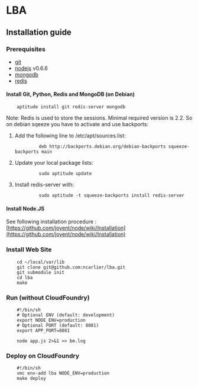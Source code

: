 # LBA

## Installation guide
### Prerequisites

* [git](http://git-scm.com/)
* [nodejs](http://nodejs.org/) v0.6.6
* [mongodb](http://www.mongodb.org/)
* [redis](http://redis.io/)

#### Install Git, Python, Redis and MongoDB (on Debian)

        aptitude install git redis-server mongodb

Note: Redis is used to store the sessions. Minimal required version is 2.2.
So on debian sqeeze you have to activate and use backports:

1. Add the following line to /etc/apt/sources.list:

                deb http://backports.debian.org/debian-backports squeeze-backports main

2. Update your local package lists:

                sudo aptitude update

3. Install redis-server with:

                sudo aptitude -t squeeze-backports install redis-server

#### Install Node.JS

See following installation procedure : [https://github.com/joyent/node/wiki/Installation](https://github.com/joyent/node/wiki/Installation)

### Install Web Site

        cd ~/local/var/lib
        git clone git@github.com:ncarlier/lba.git
        git submodule init
        cd lba
        make

### Run (without CloudFoundry)

        #!/bin/sh
        # Optional ENV (default: development)
        export NODE_ENV=production
        # Optional PORT (default: 8081)
        export APP_PORT=8081

        node app.js 2>&1 >> bm.log

### Deploy on CloudFoundry

        #!/bin/sh
        vmc env-add lba NODE_ENV=production
        make deploy
